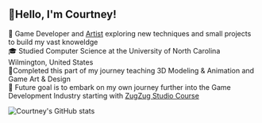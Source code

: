 <!-- Initial Bio -->

## 🔆Hello, I'm Courtney!

🎨 Game Developer and [Artist](https://www.artstation.com/courtneyj3573) exploring new techniques and small projects to build my vast knoweldge<br/>
🎓 Studied Computer Science at the University of North Carolina Wilmington, United States<br/>
🔐Completed this part of my journey teaching 3D Modeling & Animation and Game Art & Design<br/>
💭 Future goal is to embark on my own journey further into the Game Development Industry starting with [ZugZug Studio Course](https://www.zugzugstudio.com/courses-zugzug)<br/>

<!--  GitHub stats from https://github.com/anuraghazra/github-readme-stats -->
![Courtney's GitHub stats](https://github-readme-stats.vercel.app/api?username=courtneyj3573&show_icons=true&theme=synthwave)
